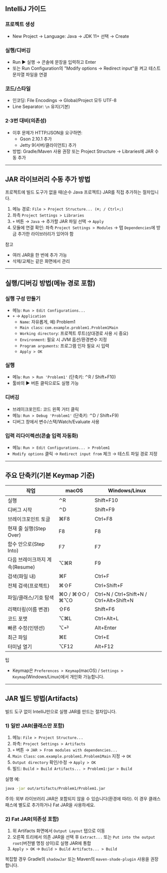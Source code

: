 ## IntelliJ 가이드

### 프로젝트 생성
- New Project → Language: Java → JDK 11+ 선택 → Create

### 실행/디버깅
- Run ▶ 실행 → 콘솔에 문장을 입력하고 Enter
- 또는 Run Configuration의 "Modify options → Redirect input"을 켜고 테스트 문자열 파일을 연결

### 코드/스타일
- 인코딩: File Encodings → Global/Project 모두 UTF-8
- Line Separator: `\n` 유지(기본)

### 2·3번 대비(의존성)
- 이후 문제가 HTTP/JSON을 요구하면:
  - Gson 2.10.1 추가
  - Jetty 9(서버/클라이언트) 추가
- 방법: Gradle/Maven 사용 권장 또는 Project Structure → Libraries에 JAR 수동 추가

---

## JAR 라이브러리 수동 추가 방법

프로젝트에 빌드 도구가 없을 때(순수 Java 프로젝트) JAR를 직접 추가하는 절차입니다.

1) 메뉴 경로: `File > Project Structure... (⌘; / Ctrl+;)`
2) 좌측 `Project Settings > Libraries`
3) `+` 버튼 → `Java` → 추가할 JAR 파일 선택 → `Apply`
4) 모듈에 연결 확인: 좌측 `Project Settings > Modules` → 탭 `Dependencies`에 방금 추가한 라이브러리가 있어야 함

참고
- 여러 JAR을 한 번에 추가 가능
- 삭제/교체는 같은 화면에서 관리

---

## 실행/디버깅 방법(메뉴 경로 포함)

### 실행 구성 만들기
- 메뉴: `Run > Edit Configurations...`
- `+` → `Application`
  - `Name`: 자유롭게, 예) Problem1
  - `Main class`: `com.example.problem1.Problem1Main`
  - `Working directory`: 프로젝트 루트(상대경로 사용 시 중요)
  - `Environment`: 필요 시 JVM 옵션/환경변수 지정
  - `Program arguments`: 프로그램 인자 필요 시 입력
  - `Apply > OK`

### 실행
- 메뉴: `Run > Run 'Problem1'` (단축키: ⌃R / Shift+F10)
- 툴바의 ▶ 버튼 클릭으로도 실행 가능

### 디버깅
- 브레이크포인트: 코드 왼쪽 거터 클릭
- 메뉴: `Run > Debug 'Problem1'` (단축키: ⌃D / Shift+F9)
- 디버그 창에서 변수/스택/Watch/Evaluate 사용

### 입력 리다이렉션(콘솔 입력 자동화)
- 메뉴: `Run > Edit Configurations... > Problem1`
- `Modify options` 클릭 → `Redirect input from` 체크 → 테스트 파일 경로 지정

---

## 주요 단축키(기본 Keymap 기준)

| 작업 | macOS | Windows/Linux |
|---|---|---|
| 실행 | ⌃R | Shift+F10 |
| 디버그 시작 | ⌃D | Shift+F9 |
| 브레이크포인트 토글 | ⌘F8 | Ctrl+F8 |
| 현재 줄 실행(Step Over) | F8 | F8 |
| 함수 안으로(Step Into) | F7 | F7 |
| 다음 브레이크까지 계속(Resume) | ⌥⌘R | F9 |
| 검색(파일 내) | ⌘F | Ctrl+F |
| 전체 검색(프로젝트) | ⌘⇧F | Ctrl+Shift+F |
| 파일/클래스/기호 탐색 | ⌘O / ⌘⇧O / ⌘⌥O | Ctrl+N / Ctrl+Shift+N / Ctrl+Alt+Shift+N |
| 리팩터링(이름 변경) | ⇧F6 | Shift+F6 |
| 코드 포맷 | ⌥⌘L | Ctrl+Alt+L |
| 빠른 수정(인텐션) | ⌥⏎ | Alt+Enter |
| 최근 파일 | ⌘E | Ctrl+E |
| 터미널 열기 | ⌥F12 | Alt+F12 |

팁
- Keymap은 `Preferences > Keymap`(macOS) / `Settings > Keymap`(Windows/Linux)에서 개인화 가능합니다.


---

## JAR 빌드 방법(Artifacts)

빌드 도구 없이 IntelliJ만으로 실행 JAR를 만드는 절차입니다.

### 1) 일반 JAR(클래스만 포함)
1. 메뉴: `File > Project Structure...`
2. 좌측: `Project Settings > Artifacts`
3. `+` 버튼 → `JAR > From modules with dependencies...`
4. `Main Class`: `com.example.problem1.Problem1Main` 지정 → `OK`
5. `Output directory` 확인/수정 → `Apply > OK`
6. 빌드: `Build > Build Artifacts... > Problem1:jar > Build`

실행 예:
```bash
java -jar out/artifacts/Problem1/Problem1.jar
```

주의: 외부 라이브러리 JAR은 포함되지 않을 수 있습니다(환경에 따라). 이 경우 클래스패스에 별도로 추가하거나 Fat JAR을 사용하세요.

### 2) Fat JAR(의존성 포함)
1. 위 Artifacts 화면에서 `Output Layout` 탭으로 이동
2. 오른쪽 트리에서 의존 JAR을 선택 후 `Extract...` 또는 `Put into the output root`(버전별 명칭 상이)로 실행 JAR에 통합
3. `Apply > OK` → `Build > Build Artifacts... > Build`

복잡할 경우 Gradle의 `shadowJar` 또는 Maven의 `maven-shade-plugin` 사용을 권장합니다.


